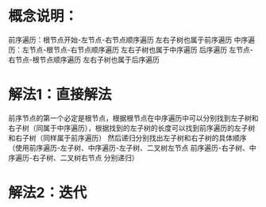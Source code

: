 # 概念说明：
前序遍历：根节点开始-左节点-右节点顺序遍历 左右子树也属于前序遍历
中序遍历：左节点-根节点-右节点顺序遍历 左右子树也属于中序遍历
后序遍历 左节点-右节点-根节点顺序遍历 左右子树也属于后序遍历

# 解法1：直接解法
前序节点的第一个必定是根节点，根据根节点在中序遍历中可以分别找到左子树和右子树（同属于中序遍历），根据找到的左子树的长度可以找到前序遍历的左子树和右子树（同样属于前序遍历）
然后递归分别找出左子树和右子树的具体顺序（使用前序遍历-左子树、中序遍历-左子树、二叉树左节点  前序遍历-右子树、中序遍历-右子树、二叉树右节点 分别递归）

# 解法2：迭代
